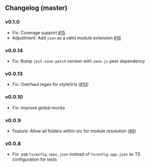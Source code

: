 ## Changelog (master)

### v0.1.0
* Fix: Coverage support [#15](https://github.com/thymikee/jest-preset-angular/pull/15)
* Adjustment: Add `json` as a valid module extension [#16](https://github.com/thymikee/jest-preset-angular/pull/16) 

### v0.0.14
* Fix: Bump `jest-zone-patch` version with `zone.js` peer dependency

### v0.0.13
* Fix: Overhaul regex for styleUrls ([#10](https://github.com/thymikee/jest-preset-angular/pull/10))

### v0.0.10
* Fix: Improve global mocks

### v0.0.9
* Feature: Allow all folders within src for module resolution ([#6](https://github.com/thymikee/jest-preset-angular/pull/6))

### v0.0.8
* Fix: use `tsconfig.spec.json` instead of `tsconfig.app.json` as TS configuration for tests
